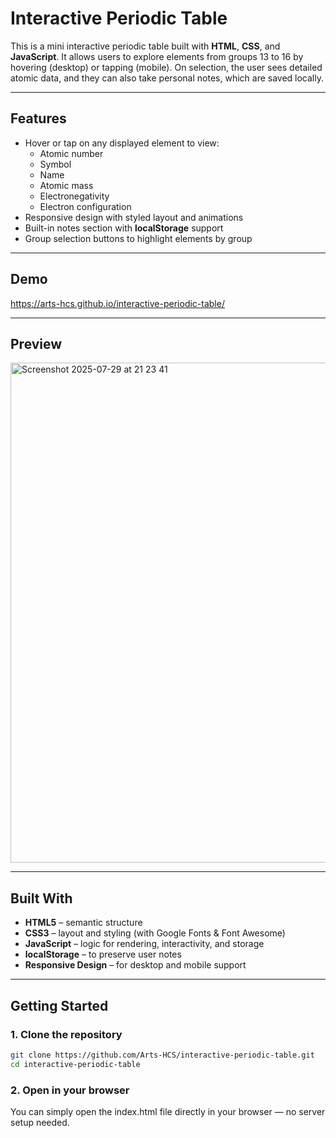 # Interactive Periodic Table

This is a mini interactive periodic table built with **HTML**, **CSS**, and **JavaScript**. It allows users to explore elements from groups 13 to 16 by hovering (desktop) or tapping (mobile). On selection, the user sees detailed atomic data, and they can also take personal notes, which are saved locally.

---

## Features

- Hover or tap on any displayed element to view:
  - Atomic number
  - Symbol
  - Name
  - Atomic mass
  - Electronegativity
  - Electron configuration
- Responsive design with styled layout and animations
- Built-in notes section with **localStorage** support
- Group selection buttons to highlight elements by group

---

## Demo

https://arts-hcs.github.io/interactive-periodic-table/

---

## Preview

<img width="1470" height="800" alt="Screenshot 2025-07-29 at 21 23 41" src="https://github.com/user-attachments/assets/d8a7c3ea-f35e-4cc9-bebc-fa32689f39c4" />


---

## Built With

- **HTML5** – semantic structure  
- **CSS3** – layout and styling (with Google Fonts & Font Awesome)  
- **JavaScript** – logic for rendering, interactivity, and storage  
- **localStorage** – to preserve user notes  
- **Responsive Design** – for desktop and mobile support

---

## Getting Started

### 1. Clone the repository

```bash
git clone https://github.com/Arts-HCS/interactive-periodic-table.git
cd interactive-periodic-table
```

### 2. Open in your browser
You can simply open the index.html file directly in your browser — no server setup needed.

